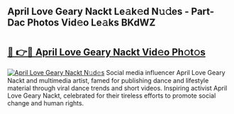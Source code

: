 ## April Love Geary Nackt Le𝚊k𝚎d N𝚞𝚍es - Part-Dac Photos Vid𝚎o Le𝚊ks BKdWZ

# <h2><a href="http://fb2cxq5.evod.top/?m=April+Love+Geary+Nackt">🔗 👉🔴 April Love Geary Nackt Vid𝚎o Ph𝚘t𝚘s</a></h2>

[![April Love Geary Nackt N𝚞d𝚎s](https://i.imgur.com/8V9OHl7.gif)](http://fb2cxq5.evod.top/?m=April+Love+Geary+Nackt)
Social media influencer April Love Geary Nackt and multimedia artist, famed for publishing dance and lifestyle material through viral dance trends and short videos. Inspiring activist April Love Geary Nackt, celebrated for their tireless efforts to promote social change and human rights. 
